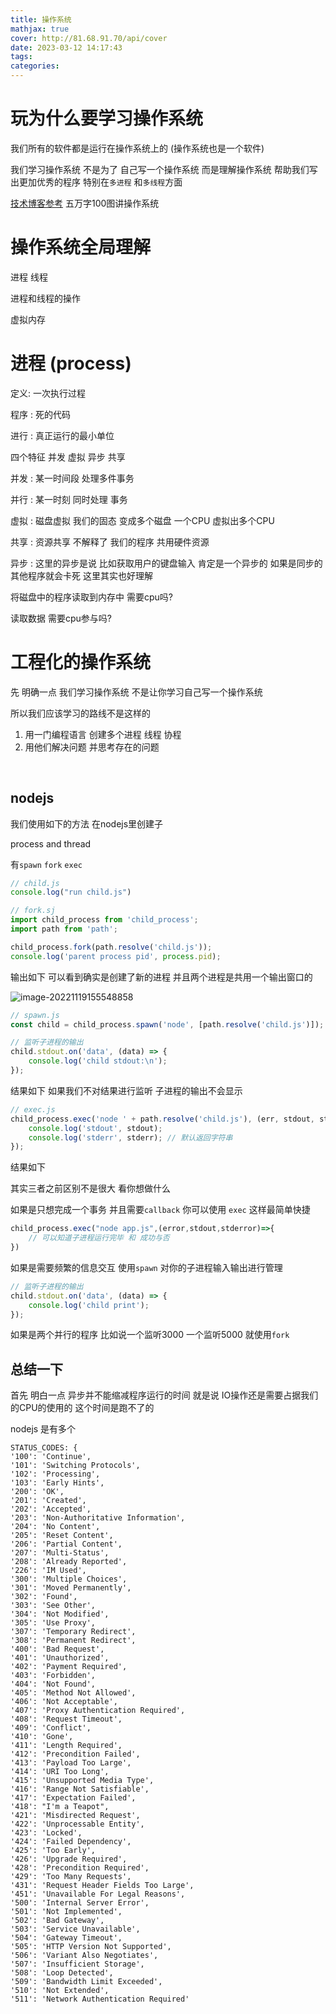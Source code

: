 ```yaml
---
title: 操作系统
mathjax: true
cover: http://81.68.91.70/api/cover
date: 2023-03-12 14:17:43
tags:
categories:
---
```


# 玩为什么要学习操作系统

我们所有的软件都是运行在操作系统上的 (操作系统也是一个软件)

我们学习操作系统 不是为了 自己写一个操作系统 而是理解操作系统 帮助我们写出更加优秀的程序 特别在`多进程` 和`多线程`方面

[技术博客参考](https://rawchen.com/307) 五万字100图讲操作系统





# 操作系统全局理解

进程 线程

进程和线程的操作 

虚拟内存 



# 进程 (process)

定义: 一次执行过程



程序 : 死的代码 

进行 : 真正运行的最小单位

四个特征 并发 虚拟 异步 共享

并发 : 某一时间段 处理多件事务

并行 : 某一时刻 同时处理 事务

虚拟 : 磁盘虚拟 我们的固态 变成多个磁盘 一个CPU 虚拟出多个CPU

共享 : 资源共享 不解释了 我们的程序 共用硬件资源

异步 : 这里的异步是说 比如获取用户的键盘输入 肯定是一个异步的 如果是同步的 其他程序就会卡死 这里其实也好理解





将磁盘中的程序读取到内存中 需要cpu吗?

读取数据 需要cpu参与吗?



# 工程化的操作系统

先 明确一点 我们学习操作系统 不是让你学习自己写一个操作系统 

所以我们应该学习的路线不是这样的

1.   用一门编程语言 创建多个进程 线程 协程
2.   用他们解决问题 并思考存在的问题 

​	

## nodejs

我们使用如下的方法 在nodejs里创建子

process and thread



有`spawn` `fork` `exec` 

```js
// child.js
console.log("run child.js")
```

```js
// fork.sj
import child_process from 'child_process';
import path from 'path';

child_process.fork(path.resolve('child.js'));
console.log('parent process pid', process.pid);

```

输出如下 可以看到确实是创建了新的进程 并且两个进程是共用一个输出窗口的

![image-20221119155548858](C:\Users\Administrator\AppData\Roaming\Typora\typora-user-images\image-20221119155548858.png)



```js
// spawn.js
const child = child_process.spawn('node', [path.resolve('child.js')]);

// 监听子进程的输出
child.stdout.on('data', (data) => {
    console.log('child stdout:\n');
});
```

结果如下  	如果我们不对结果进行监听 子进程的输出不会显示



```js
// exec.js
child_process.exec('node ' + path.resolve('child.js'), (err, stdout, stderr) => {
    console.log('stdout', stdout);
    console.log('stderr', stderr); // 默认返回字符串
});
```

结果如下  



其实三者之前区别不是很大 看你想做什么 

如果是只想完成一个事务 并且需要`callback` 你可以使用 `exec` 这样最简单快捷

```js
child_process.exec("node app.js",(error,stdout,stderror)=>{
    // 可以知道子进程运行完毕 和 成功与否
})
```

如果是需要频繁的信息交互 使用`spawn` 对你的子进程输入输出进行管理

```js
// 监听子进程的输出
child.stdout.on('data', (data) => {
    console.log('child print');
});
```



如果是两个并行的程序 比如说一个监听3000 一个监听5000 就使用`fork`



## 总结一下 

首先 明白一点 异步并不能缩减程序运行的时间 就是说 IO操作还是需要占据我们的CPU的使用的 这个时间是跑不了的

nodejs 是有多个





```
STATUS_CODES: {
'100': 'Continue',
'101': 'Switching Protocols',
'102': 'Processing',
'103': 'Early Hints',
'200': 'OK',
'201': 'Created',
'202': 'Accepted',
'203': 'Non-Authoritative Information',
'204': 'No Content',
'205': 'Reset Content',
'206': 'Partial Content',
'207': 'Multi-Status',
'208': 'Already Reported',
'226': 'IM Used',
'300': 'Multiple Choices',
'301': 'Moved Permanently',
'302': 'Found',
'303': 'See Other',
'304': 'Not Modified',
'305': 'Use Proxy',
'307': 'Temporary Redirect',
'308': 'Permanent Redirect',
'400': 'Bad Request',
'401': 'Unauthorized',
'402': 'Payment Required',
'403': 'Forbidden',
'404': 'Not Found',
'405': 'Method Not Allowed',
'406': 'Not Acceptable',
'407': 'Proxy Authentication Required',
'408': 'Request Timeout',
'409': 'Conflict',
'410': 'Gone',
'411': 'Length Required',
'412': 'Precondition Failed',
'413': 'Payload Too Large',
'414': 'URI Too Long',
'415': 'Unsupported Media Type',
'416': 'Range Not Satisfiable',
'417': 'Expectation Failed',
'418': "I'm a Teapot",
'421': 'Misdirected Request',
'422': 'Unprocessable Entity',
'423': 'Locked',
'424': 'Failed Dependency',
'425': 'Too Early',
'426': 'Upgrade Required',
'428': 'Precondition Required',
'429': 'Too Many Requests',
'431': 'Request Header Fields Too Large',
'451': 'Unavailable For Legal Reasons',
'500': 'Internal Server Error',
'501': 'Not Implemented',
'502': 'Bad Gateway',
'503': 'Service Unavailable',
'504': 'Gateway Timeout',
'505': 'HTTP Version Not Supported',
'506': 'Variant Also Negotiates',
'507': 'Insufficient Storage',
'508': 'Loop Detected',
'509': 'Bandwidth Limit Exceeded',
'510': 'Not Extended',
'511': 'Network Authentication Required'
```

